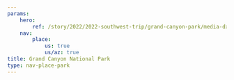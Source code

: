 ```yaml
---
params:
    hero:
        ref: /story/2022/2022-southwest-trip/grand-canyon-park/media-dxrnzbvc54tx
    nav:
        place:
            us: true
            us/az: true
title: Grand Canyon National Park
type: nav-place-park
---
```

